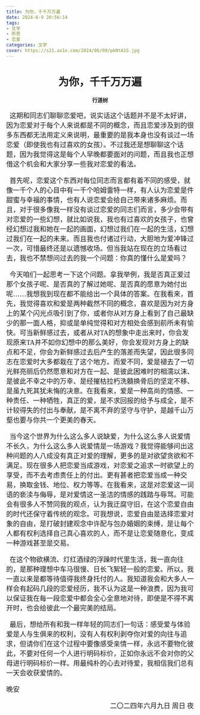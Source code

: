 ```yaml
---
title: 为你，千千万万遍
date: 2024-6-9 20:56:14
tags:
- 文学
- 所思
- 恋爱
categories: 文学
cover: https://s21.ax1x.com/2024/06/09/pkNtA1S.jpg
---
```


# <center> 为你，千千万万遍 </center>
#### <center> 行道树 </center>
<font face=STSong>
<font size=4>

&nbsp;&nbsp;这期和同志们聊聊恋爱吧，说实话这个话题并不是不太好讲，因为恋爱对于每个人来说都是不同的概念，而且恋爱涉及到的很多东西都无法用定义来说明，最重要的是我本身也没有谈过一场恋爱（即使我也有过喜欢的女孩）。不过我还是想聊聊这个话题，因为我觉得这是每个人早晚都要面对的问题，而且我也正想借这个机会和大家分享一些我对恋爱的看法。

&nbsp;&nbsp;首先呢，恋爱这个东西对每位同志而言都有着不同的感受，就像一千个人的心目中有一千个哈姆雷特一样，有人认为恋爱是件甜蜜与幸福的事情，也有人说恋爱会给自己带来诸多麻烦。而且，对于很多像我一样没有谈过恋爱的同志们而言，多少会带有对恋爱的一些幻想，就比如说我，我也有过喜欢的女孩子，也曾经幻想过我和她在一起的画面，幻想过我们在一起的生活，幻想过我们在一起的未来。而且我也付诸过行动，大胆地为爱冲锋过一次，可惜最终还是以遗憾收场。但当我站在现在的立场看过去，我也不禁想问过去的我一个问题：你真的懂什么是爱吗？

&nbsp;&nbsp;今天咱们一起思考一下这个问题。拿我举例，我是否真正爱过那个女孩子呢、是否真的了解过她呢、是否真的愿意为她付出呢……我想我到现在都不能给出一个具体的答案。在我看来，首先，我觉得喜欢和爱是两种截然不同的概念，喜欢是因为对方身上的某个闪光点吸引到了你，或者你从对方身上看到了自己最缺少的那一面人格，抑或是单纯觉得和对方相处会感到前所未有愉快。可当新鲜感过去，或者从对TA的想象中走出来时，你会发现原来TA并不如你幻想中的那么美好，你会发现对方身上的缺点和不足，你会为新鲜感过去后产生的落差而失望，因此很多同志在恋爱时大多都栽在了这个地方。而爱不同，爱是褪去了一切光鲜亮丽后仍然愿意和对方在一起、是彼此困难时的相濡以沫、是彼此不幸之中的万幸、是经摧枯拉朽洗髓换骨后的坚定不移、是虽九死其犹未悔的决意。在我看来，爱是一种高尚的情感、一种责任、一种牺牲，真正的爱，是不求回报的给予与成全，是不计较得失的付出与奉献，是不离不弃的坚守与守护，是越千山万壑也要与你共一个更美的春天。

&nbsp;&nbsp;当今这个世界为什么这么多人说缺爱，为什么这么多人说爱情不长久，为什么这么多人说爱情是一场游戏？我觉得能够问出这种问题的人八成没有真正对爱的理解，更多的是对欲望贪欲和不满足。现在很多人把恋爱当成游戏，对恋爱之追求一时欲望上的享受，而不去考虑责任上的付出。更有甚者把恋爱当成一种交易，换取金钱、地位、权力等等。在我看来，这是对恋爱这一词语的亵渎与侮辱，是对爱情这一圣洁的情感的践踏与辱骂。可能会有很多人不赞同我的观点，认为我迂腐守旧，在这个恋爱自由的时代还保守着传统的观念。可我想说，恋爱自由是选择恋爱对象的自由，是打破封建观念中许配与包办婚姻的束缚，是让每个人都有权利选择自己真心喜欢的人，而不是让恋爱随意化，变成一种游戏甚至是交易。

&nbsp;&nbsp;在这个物欲横流、灯红酒绿的浮躁时代里生活，我一直向往的，是那种理想中车马很慢、日长飞絮轻一般的恋爱。所以，我一直以来是都等待值得我终身托付的人。我知道我会和大多人一样会有起码几段的恋爱经历，我不认为这是一种浪费，因为我可以保证我在每一段恋爱中都会全心全意地对待，即使是不得不离开时，也会给彼此一个最完美的结局。

&nbsp;&nbsp;最后，想给所有和我一样年轻的同志们一句话：感受爱与体验爱是人与生俱来的权利，没有人有权利剥夺你对爱的向往与追求，但请你们在这个过程中要像感受亲情一样，永远不要物化彼此，不要对任何一个人进行明码标价，正如你永远不会对你的父母进行明码标价一样。用最纯朴的心去对待爱，我相信我们总有一天会收获爱情的。

晚安

<p align="right"> 二〇二四年六月九日 周日 夜 </p>

</font>
</font>